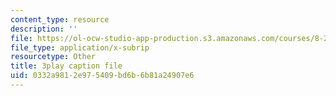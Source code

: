 ```yaml
---
content_type: resource
description: ''
file: https://ol-ocw-studio-app-production.s3.amazonaws.com/courses/8-20-introduction-to-special-relativity-january-iap-2021/0332a9812e975409bd6b6b81a24907e6_ZmKaHSXDbn0.vtt
file_type: application/x-subrip
resourcetype: Other
title: 3play caption file
uid: 0332a981-2e97-5409-bd6b-6b81a24907e6
---
```

